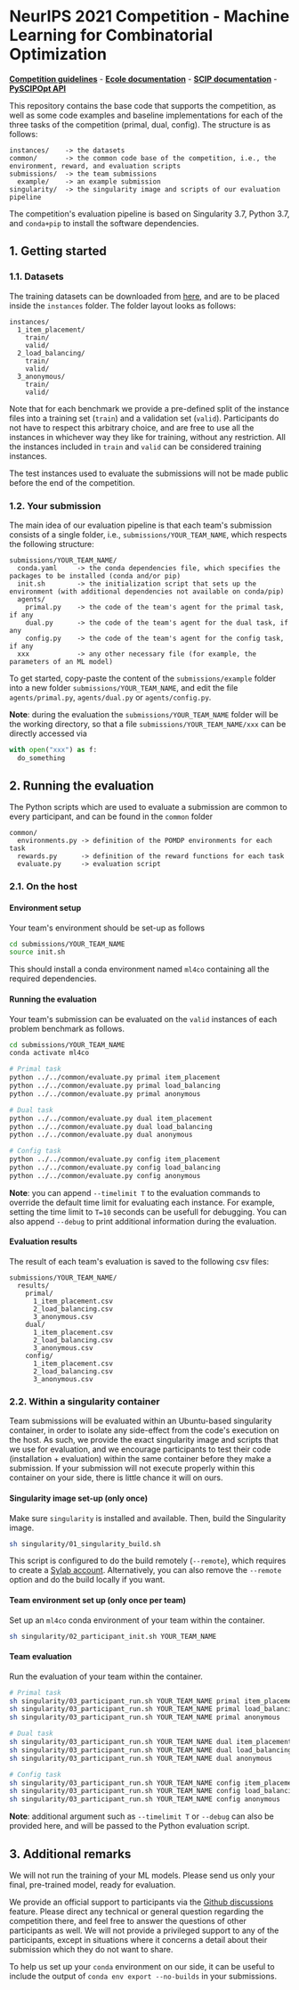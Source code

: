 # NeurIPS 2021 Competition - Machine Learning for Combinatorial Optimization

**[Competition guidelines](https://www.ecole.ai/2021/ml4co-competition/)** - **[Ecole documentation](https://doc.ecole.ai/)** - **[SCIP documentation](https://scipopt.org/doc/html/)** - **[PySCIPOpt API](https://scipopt.github.io/PySCIPOpt/docs/html/)**

This repository contains the base code that supports the competition, as well as
some code examples and baseline implementations for each of the three tasks of
the competition (primal, dual, config). The structure is as follows:
```
instances/    -> the datasets
common/       -> the common code base of the competition, i.e., the environment, reward, and evaluation scripts
submissions/  -> the team submissions
  example/    -> an example submission
singularity/  -> the singularity image and scripts of our evaluation pipeline
```

The competition's evaluation pipeline is based on Singularity 3.7, Python 3.7, and `conda+pip`
to install the software dependencies.

## 1. Getting started

### 1.1. Datasets

The training datasets can be downloaded from
[here](https://drive.google.com/file/d/1MytdY3IwX_aFRWdoc0mMfDN9Xg1EKUuq/view?usp=sharing),
and are to be placed inside the `instances` folder. The folder layout looks as follows:
```
instances/
  1_item_placement/
    train/
    valid/
  2_load_balancing/
    train/
    valid/
  3_anonymous/
    train/
    valid/
```

Note that for each benchmark we provide a pre-defined split of the
instance files into a training set (`train`) and a validation set (`valid`).
Participants do not have to respect this arbitrary choice, and
are free to use all the instances in whichever way they like for training,
without any restriction. All the instances included in `train` and `valid`
can be considered training instances.

The test instances used to evaluate the submissions
will not be made public before the end of the competition.

### 1.2. Your submission

The main idea of our evaluation pipeline is that each team's submission
consists of a single folder, i.e., `submissions/YOUR_TEAM_NAME`, which respects the
following structure:
```
submissions/YOUR_TEAM_NAME/
  conda.yaml     -> the conda dependencies file, which specifies the packages to be installed (conda and/or pip)
  init.sh        -> the initialization script that sets up the environment (with additional dependencies not available on conda/pip)
  agents/
    primal.py    -> the code of the team's agent for the primal task, if any
    dual.py      -> the code of the team's agent for the dual task, if any
    config.py    -> the code of the team's agent for the config task, if any
  xxx            -> any other necessary file (for example, the parameters of an ML model)
```

To get started, copy-paste the content of the `submissions/example` folder
into a new folder `submissions/YOUR_TEAM_NAME`, and edit
the file `agents/primal.py`, `agents/dual.py` or `agents/config.py`.

**Note**: during the evaluation the `submissions/YOUR_TEAM_NAME` folder will be the working
directory, so that a file `submissions/YOUR_TEAM_NAME/xxx` can be directly accessed via
```Python
with open("xxx") as f:
  do_something
```

## 2. Running the evaluation

The Python scripts which are used to evaluate a submission are common to every
participant, and can be found in the `common` folder
```
common/
  environments.py -> definition of the POMDP environments for each task
  rewards.py      -> definition of the reward functions for each task
  evaluate.py     -> evaluation script
```

### 2.1. On the host

#### Environment setup

Your team's environment should be set-up as follows
```bash
cd submissions/YOUR_TEAM_NAME
source init.sh
```

This should install a conda environment named `ml4co` containing
all the required dependencies.

#### Running the evaluation

Your team's submission can be evaluated on the `valid` instances of
each problem benchmark as follows.

```bash
cd submissions/YOUR_TEAM_NAME
conda activate ml4co

# Primal task
python ../../common/evaluate.py primal item_placement
python ../../common/evaluate.py primal load_balancing
python ../../common/evaluate.py primal anonymous

# Dual task
python ../../common/evaluate.py dual item_placement
python ../../common/evaluate.py dual load_balancing
python ../../common/evaluate.py dual anonymous

# Config task
python ../../common/evaluate.py config item_placement
python ../../common/evaluate.py config load_balancing
python ../../common/evaluate.py config anonymous
```

**Note**: you can append `--timelimit T` to the evaluation commands to override
the default time limit for evaluating each instance. For example, setting the
time limit to `T=10` seconds can be usefull for debugging. You can also append
`--debug` to print additional information during the evaluation.

#### Evaluation results

The result of each team's evaluation is saved to the following csv files:
```
submissions/YOUR_TEAM_NAME/
  results/
    primal/
      1_item_placement.csv
      2_load_balancing.csv
      3_anonymous.csv
    dual/
      1_item_placement.csv
      2_load_balancing.csv
      3_anonymous.csv
    config/
      1_item_placement.csv
      2_load_balancing.csv
      3_anonymous.csv
```

### 2.2. Within a singularity container

Team submissions will be evaluated within an Ubuntu-based singularity container,
in order to isolate any side-effect from the code's execution on the host. As such, we provide
the exact singularity image and scripts that we use for evaluation, and we encourage
participants to test their code (installation + evaluation) within the same
container before they make a submission. If your submission will not execute properly
within this container on your side, there is little chance it will on ours.

#### Singularity image set-up (only once)

Make sure `singularity` is installed and available. Then, build the Singularity image.
```bash
sh singularity/01_singularity_build.sh
```

This script is configured to do the build remotely (`--remote`), which requires to create
a [Sylab account](https://cloud.sylabs.io/home). Alternatively, you can also remove the
`--remote` option and do the build locally if you want.

#### Team environment set up (only once per team)

Set up an `ml4co` conda environment of your team within the container.
```bash
sh singularity/02_participant_init.sh YOUR_TEAM_NAME
```

#### Team evaluation

Run the evaluation of your team within the container.

```bash
# Primal task
sh singularity/03_participant_run.sh YOUR_TEAM_NAME primal item_placement
sh singularity/03_participant_run.sh YOUR_TEAM_NAME primal load_balancing
sh singularity/03_participant_run.sh YOUR_TEAM_NAME primal anonymous

# Dual task
sh singularity/03_participant_run.sh YOUR_TEAM_NAME dual item_placement
sh singularity/03_participant_run.sh YOUR_TEAM_NAME dual load_balancing
sh singularity/03_participant_run.sh YOUR_TEAM_NAME dual anonymous

# Config task
sh singularity/03_participant_run.sh YOUR_TEAM_NAME config item_placement
sh singularity/03_participant_run.sh YOUR_TEAM_NAME config load_balancing
sh singularity/03_participant_run.sh YOUR_TEAM_NAME config anonymous
```

**Note**: additional argument such as `--timelimit T` or `--debug` can also be provided here,
and will be passed to the Python evaluation script.


## 3. Additional remarks

We will not run the training of your ML models. Please send us
only your final, pre-trained model, ready for evaluation.

We provide an official support to participants via the [Github discussions](https://github.com/ds4dm/ml4co-competition/discussions)
feature. Please direct any technical or general question
regarding the competition there, and feel free to answer
the questions of other participants as well. We will not provide a
privileged support to any of the participants, except in situations where
it concerns a detail about their submission which they do not want to share.

To help us set up your `conda` environment on our side, it can be
useful to include the output of `conda env export --no-builds`
in your submissions.
